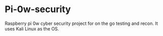 # Pi-0w-security

Raspberry pi 0w cyber security project for on the go testing and recon. It uses Kali Linux as the OS.
